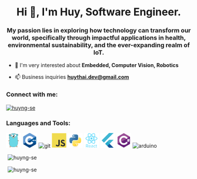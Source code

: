 <h1 align="center">Hi 👋, I'm Huy, Software Engineer.</h1>
<h3 align="center">My passion lies in exploring how technology can transform our world, specifically through impactful applications in health, environmental sustainability, and the ever-expanding realm of IoT.</h3>

- 💬 I'm very interested about **Embedded, Computer Vision, Robotics**

- 📫 Business inquiries **huythai.dev@gmail.com**

<h3 align="left">Connect with me:</h3>
<p align="left">
<a href="https://www.linkedin.com/in/huy-nguyen-7573231b6" target="blank"><img align="center" src="https://raw.githubusercontent.com/rahuldkjain/github-profile-readme-generator/master/src/images/icons/Social/linked-in-alt.svg" alt="huyng-se" height="30" width="40" /></a>
</p>

<h3 align="left">Languages and Tools:</h3>
<p align="left"> <img src="https://raw.githubusercontent.com/devicons/devicon/master/icons/go/go-original.svg" alt="go" width="40" height="40"/> <img src="https://raw.githubusercontent.com/devicons/devicon/master/icons/cplusplus/cplusplus-original.svg" alt="cplusplus" width="40" height="40"/> <img src="https://www.vectorlogo.zone/logos/git-scm/git-scm-icon.svg" alt="git" width="40" height="40"/> <img src="https://raw.githubusercontent.com/devicons/devicon/master/icons/javascript/javascript-original.svg" alt="javascript" width="40" height="40"/> <img src="https://raw.githubusercontent.com/devicons/devicon/master/icons/python/python-original.svg" alt="python" width="40" height="40"/> <img src="https://raw.githubusercontent.com/devicons/devicon/master/icons/react/react-original-wordmark.svg" alt="react" width="40" height="40"/> <img src="https://raw.githubusercontent.com/devicons/devicon/master/icons/flutter/flutter-original.svg" alt="flutter" width="40" height="40"/> <img src="https://raw.githubusercontent.com/devicons/devicon/master/icons/csharp/csharp-original.svg" alt="csharp" width="40" height="40"/> <img src="https://cdn.worldvectorlogo.com/logos/arduino-1.svg" alt="arduino" width="40" height="40"/> </p>

<p>&nbsp;<img align="center" src="https://github-readme-stats.vercel.app/api?username=huyng-se&show_icons=true&theme=dark&locale=en" alt="huyng-se" /></p>

<p>&nbsp;<img align="center" src="https://github-readme-streak-stats.herokuapp.com/?user=huyng-se&theme=dark" alt="huyng-se" /></p>
